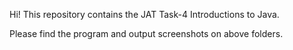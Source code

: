 Hi! This repository contains the JAT Task-4 Introductions to Java.

Please find the program and output screenshots on above folders.
